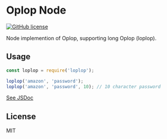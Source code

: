 # Oplop Node
[![GitHub license](https://img.shields.io/github/license/Vermonster/fhir-kit-client.svg)](https://github.com/Vermonster/fhir-kit-client/blob/master/LICENSE)

Node implemention of Oplop, supporting long Oplop (loplop).

## Usage

```javascript
const loplop = require('loplop');

loplop('amazon', 'password');
loplop('amazon', 'password', 10); // 10 character password
```

[See JSDoc](https://vermonster.github.io/loplop/)

## License
MIT
